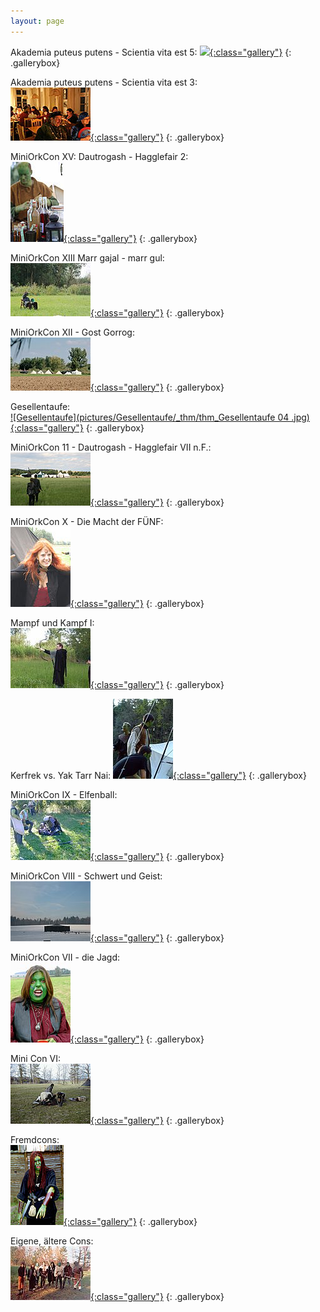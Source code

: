 ```yaml
---
layout: page
---
```


Akademia puteus putens - Scientia vita est 5:
[![](pictures/2025_Akademie/Ambiente/_thm/2025_Akademie_20250119T124343_Michael.jpe){:class="gallery"}](pictures/2025_Akademie)
{: .gallerybox}

Akademia puteus putens - Scientia vita est 3:  
[![](pictures/2017_Akademie/_thm/thm_Akademie023.jpg){:class="gallery"}](pictures/2017_Akademie)
{: .gallerybox}

MiniOrkCon XV: Dautrogash - Hagglefair 2:  
[![](pictures/MiniOrkCon_XV_Dautrogash_-_Hagglefair_2/_thm/thm_IMG_6731.jpg){:class="gallery"}](pictures/MiniOrkCon_XV_Dautrogash_-_Hagglefair_2)
{: .gallerybox}

MiniOrkCon XIII Marr gajal - marr gul:  
[![](pictures/MiniOrkCon_XIII_Marr_gajal-marr_gul/_thm/thm_IMG_1534.jpg){:class="gallery"}](pictures/MiniOrkCon_XIII_Marr_gajal-marr_gul)
{: .gallerybox}

MiniOrkCon XII - Gost Gorrog:  
[![](pictures/MiniOrkCon_XII_GostGorrog/_thm/thm_IMG_1326.jpg){:class="gallery"}](pictures/MiniOrkCon_XII_GostGorrog)
{: .gallerybox}

Gesellentaufe:  
[![Gesellentaufe](pictures/Gesellentaufe/_thm/thm_Gesellentaufe 04 .jpg){:class="gallery"}](pictures/Gesellentaufe)
{: .gallerybox}

MiniOrkCon 11 - Dautrogash - Hagglefair VII n.F.:  
[![](pictures/Dautrogash/_thm/thm_img_7168.jpg){:class="gallery"}](pictures/Dautrogash)
{: .gallerybox}

MiniOrkCon X - Die Macht der FÜNF:  
[![](pictures/MiniOrkCon_X/_thm/thm_img_9194.jpg){:class="gallery"}](pictures/MiniOrkCon_X)
{: .gallerybox}

Mampf und Kampf I:  
[![](pictures/Mampf_und_Kampf_01/_thm/thm_Waffentraining_2007%20046.jpg){:class="gallery"}](pictures/Mampf_und_Kampf_01)
{: .gallerybox}

Kerfrek vs. Yak Tarr Nai:
[![](pictures/Kerfrek_gg_Yakks/_thm/thm_Kerfrek%20gg%20Yakks%20407%20032.jpg){:class="gallery"}](pictures/Kerfrek_gg_Yakks)
{: .gallerybox}

MiniOrkCon IX - Elfenball:  
[![](pictures/Elfenball/_thm/thm_Elfenball%20038.jpg){:class="gallery"}](pictures/Elfenball)
{: .gallerybox}

MiniOrkCon VIII - Schwert und Geist:  
[![](pictures/MiniOrkCon%20VIII/_thm/thm_IMG_7272.JPG){:class="gallery"}](pictures/MiniOrkCon%20VIII)
{: .gallerybox}

MiniOrkCon VII - die Jagd:  
[![](pictures/MiniOrkCon%20VII%20-%20die%20Jagd/_thm/thm_PICT0575.JPG){:class="gallery"}](pictures/MiniOrkCon%20VII%20-%20die%20Jagd)
{: .gallerybox}

Mini Con VI:  
[![](pictures/MiniCon%206/Im%20Lager/_thm/thm_P1010071.jpg){:class="gallery"}](pictures/MiniCon%206)
{: .gallerybox}

Fremdcons:  
[![](pictures/Alte%20Schnappschuesse/In%20nomine%20Drakesh/_thm/thm_id18.jpg){:class="gallery"}](pictures/Alte%20Schnappschuesse)
{: .gallerybox}

Eigene, ältere Cons:  
[![](pictures/Alte%20MiniCons/MiniCon%20I/_thm/thm_Nachtrag%204.jpg){:class="gallery"}](pictures/Alte%20MiniCons)
{: .gallerybox}
